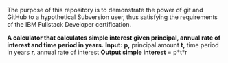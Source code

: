 The purpose of this repository is to demonstrate the power of git and GitHub to a hypothetical Subversion user, thus satisfying the requirements of the IBM Fullstack Developer certification.

<strong>A calculator that calculates simple interest given principal, annual rate of interest and time period in years.</strong>
<strong>
Input:</strong>
   <strong>p,</strong> principal amount
   <strong>t,</strong> time period in years
   <strong>r,</strong> annual rate of interest
<strong>Output
   simple interest</strong> = p\*t\*r
